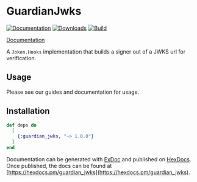 # GuardianJwks

[![Documentation](https://img.shields.io/badge/docs-hexpm-blue.svg)](http://hexdocs.pm/guardian_jwks/) [![Downloads](https://img.shields.io/hexpm/dt/guardian_jwks.svg)](https://hex.pm/packages/guardian_jwks) [![Build](https://travis-ci.org/joken-elixir/guardian_jwks.svg?branch=master)](https://travis-ci.org/joken-elixir/guardian_jwks)

[Documentation](http://hexdocs.pm/guardian_jwks/)

A `Joken.Hooks` implementation that builds a signer out of a JWKS url for verification.

## Usage

Please see our guides and documentation for usage.

## Installation

```elixir
def deps do
  [
    {:guardian_jwks, "~> 1.0.0"}
  ]
end
```

Documentation can be generated with [ExDoc](https://github.com/elixir-lang/ex_doc)
and published on [HexDocs](https://hexdocs.pm). Once published, the docs can
be found at [https://hexdocs.pm/guardian_jwks](https://hexdocs.pm/guardian_jwks).
